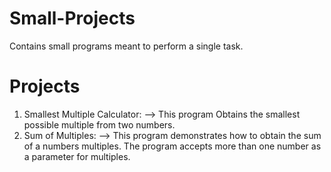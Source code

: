 Small-Projects
==============

Contains small programs meant to perform a single task.

Projects
========

1) Smallest Multiple Calculator:
  --> This program Obtains the smallest possible multiple from two numbers.
2) Sum of Multiples:
  --> This program demonstrates how to obtain the sum of a numbers multiples. The program accepts more than one number as
      a parameter for multiples.
